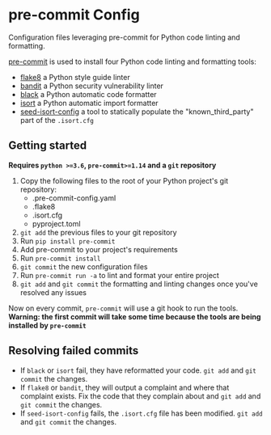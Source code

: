 # pre-commit Config

Configuration files leveraging pre-commit for Python code linting and formatting.

[pre-commit](https://pre-commit.com/) is used to install four Python code linting and
formatting tools:
* [flake8](http://flake8.pycqa.org/en/latest/) a Python style guide linter
* [bandit](https://github.com/PyCQA/bandit) a Python security vulnerability linter
* [black](https://black.readthedocs.io/en/stable/) a Python automatic code formatter
* [isort](https://github.com/timothycrosley/isort) a Python automatic import formatter
* [seed-isort-config](https://github.com/asottile/seed-isort-config) a tool to statically
populate the "known_third_party" part of the `.isort.cfg`

## Getting started
**Requires `python >=3.6`, `pre-commit>=1.14` and a `git` repository**

1. Copy the following files to the root of your Python project's git repository:
    * .pre-commit-config.yaml
    * .flake8
    * .isort.cfg
    * pyproject.toml
1. `git add` the previous files to your git repository
1. Run `pip install pre-commit`
1. Add pre-commit to your project's requirements
1. Run `pre-commit install`
1. `git commit` the new configuration files
1. Run `pre-commit run -a` to lint and format your entire project
1. `git add` and `git commit` the formatting and linting changes once you've resolved any
issues

Now on every commit, `pre-commit` will use a git hook to run the tools.
**Warning: the first commit will take some time because the tools are being installed by
`pre-commit`**

## Resolving failed commits

* If `black` or `isort` fail, they have reformatted your code. `git add` and `git commit`
the changes.
* If `flake8` or `bandit`, they will output a complaint and where that complaint exists.
Fix the code that they complain about and `git add` and `git commit` the changes.
* If `seed-isort-config` fails, the `.isort.cfg` file has been modified. `git add` and
`git commit` the changes.

